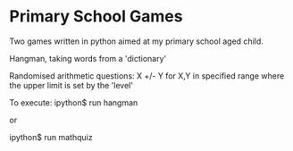 Primary School Games
====================

Two games written in python aimed at my primary school aged child.

Hangman, taking words from a 'dictionary'

Randomised arithmetic questions: X +/- Y for X,Y in specified range where the upper limit is set by the 'level'

To execute:
ipython$ run hangman

or

ipython$ run mathquiz

